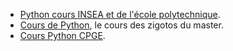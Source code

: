 * [Python cours INSEA et de l'école polytechnique](http://www.xavierdupre.fr/).
* [Cours de Python](https://python.sdv.univ-paris-diderot.fr/), le cours des zigotos du master.
* [Cours Python CPGE](https://cpge.frama.io/fiches-cpge/Python/00-Outils/).
